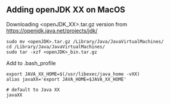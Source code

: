 ## Adding openJDK XX on MacOS

Downloading <openJDK_XX>.tar.gz version from https://openjdk.java.net/projects/jdk/

```
sudo mv <openJDK>.tar.gz /Library/Java/JavaVirtualMachines/
cd /Library/Java/JavaVirtualMachines/
sudo tar -xzf <openJDK>_bin.tar.gz
```
Add to .bash_profile

```
export JAVA_XX_HOME=$(/usr/libexec/java_home -vXX)
alias javaXX='export JAVA_HOME=$JAVA_XX_HOME'

# default to Java XX
javaXX
```



